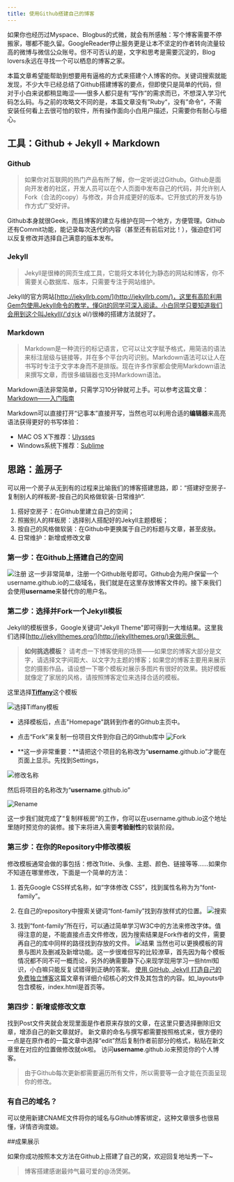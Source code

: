 ```yaml
---
title: 使用Github搭建自己的博客
---
```



如果你也经历过Myspace、Blogbus的式微，就会有所感触：写个博客需要不停搬家，哪都不能久留。GoogleReader停止服务更是让本不坚定的作者转向流量较高的微博与微信公众账号。但不可否认的是，文字和思考是需要沉淀的，Blog lovers永远在寻找一个可以栖息的博客之家。

本篇文章希望能帮助到想要用有逼格的方式来搭建个人博客的你。关键词搜索就能发现，不少大牛已经总结了Github搭建博客的要点，但即使只是简单的代码，但对于小白来说都稍显晦涩——很多人都只是有“写作”的需求而已，不想深入学习代码怎么码。与之前的攻略文不同的是，本篇文章没有”Ruby“，没有”命令“，不需安装任何看上去很可怕的软件，所有操作面向小白用户描述，只需要你有耐心与细心。

## 工具：Github + Jekyll + Markdown

### Github

>如果你对互联网的热门产品有所了解，你一定听说过Github。Github是面向开发者的社区，开发人员可以在个人页面中发布自己的代码，并允许别人Fork（合法的copy）与修改，并合并成更好的版本。它开放式的开发与协作方式广受好评。

Github本身就很Geek，而且博客的建立与维护在同一个地方，方便管理。Github还有Commit功能，能记录每次迭代的内容（甚至还有前后对比！），强迫症们可以反复修改并选择自己满意的版本发布。

### Jekyll
>Jekyll是很棒的网页生成工具，它能将文本转化为静态的网站和博客，你不需要关心数据库、版本，只需要专注于网站维护。

Jekyll的官方网站[http://jekyllrb.com/](http://jekyllrb.com/)，这里有高阶利用Gem包使用Jekyll命令的教学，懂Git的同学可深入阅读。小白同学只要知道我们会用到这个叫Jekyll(/'dʒiːk əl/)很棒的搭建方法就好了。

### Markdown

>Markdown是一种流行的标记语言，它可以让文字赋予格式，用简洁的语法来标注层级与链接等，并在多个平台内可识别。Markdown语法可以让人在书写时专注于文字本身而不是排版。现在许多作家都会使用Markdown语法来撰写文章，而很多编辑器也支持Markdown语法。

Markdown语法非常简单，只需学习10分钟就可上手。可以参考这篇文章：[Markdown——入门指南](http://www.jianshu.com/p/1e402922ee32/)

Markdown可以直接打开“记事本”直接开写，当然也可以利用合适的**编辑器**来高亮语法获得更好的书写体验：

- MAC OS X下推荐：[Ulysses](http://www.ulyssesapp.com/)
- Windows系统下推荐：[Sublime](http://www.sublimetext.com/)

## 思路：盖房子
可以用一个房子从无到有的过程来比喻我们的博客搭建思路，即：“搭建好空房子-复制别人的样板房-按自己的风格做软装-日常维护”.

1. 搭好空房子：在Github里建立自己的空间；
2. 照搬别人的样板房：选择别人搭配好的Jekyll主题模板；
3. 按自己的风格做软装：在Github中更换属于自己的标题与文章，甚至皮肤。
4. 日常维护：新增或修改文章

### 第一步：在Github上搭建自己的空间
![注册](http://ww2.sinaimg.cn/large/623478fegw1evgexkdnfpj20dn0g6ju3.jpg)
这一步非常简单，注册一个Github账号即可。Github会为用户保留一个username.github.io的二级域名，我们就是在这里存放博客文件的。接下来我们会使用**username**来替代你的用户名。

### 第二步：选择并Fork一个Jekyll模板

Jekyll的模板很多，Google关键词"Jekyll Theme"即可得到一大堆结果。这里我们选择[http://jekyllthemes.org/](http://jekyllthemes.org/)来做示例。

>**如何挑选模板**？
请考虑一下博客使用的场景——如果您的博客大部分是文字，请选择文字间距大、以文字为主题的博客；如果您的博客主要用来展示您的摄影作品，请设想一下哪个模板对展示多图片有很好的效果。挑好模板就像定了家居的风格，请按照博客定位来选择合适的模板。	

这里选择[**Tiffany**](http://jekyllthemes.org/themes/tiffany/)这个模板

![选择Tiffany模板](http://ww3.sinaimg.cn/large/623478fegw1evgfe9dor5j20kh06st9r.jpg)

- 选择模板后，点击"Homepage"跳转到作者的Github主页中。

- 点击“Fork”来复制一份项目文件到你自己的Github库中
![Fork](http://ww1.sinaimg.cn/large/623478fegw1evgewvbl95j20sb09jtaq.jpg)

- **这一步非常重要：**请把这个项目的名称改为“**username**.github.io”才能在页面上显示。先找到Settings，

![修改名称](http://ww1.sinaimg.cn/large/623478fegw1evgf0yynspj20s407xwge.jpg)

然后将项目的名称改为“**username**.github.io”

![Rename](http://ww3.sinaimg.cn/large/623478fegw1evgf1xxzf1j20jx079t9h.jpg)

这一步我们就完成了“复制样板房”的工作，你可以在username.github.io这个地址里随时预览你的装修。接下来将进入需要**考验耐性**的软装阶段。

### 第三步：在你的Repository中修改模板

修改模板通常会做的事包括：修改Ttitle、头像、主题、颜色、链接等等……如果你不知道在哪里修改，下面是一个简单的方法：

1. 首先Google CSS样式名称，如“字体修改 CSS”，找到属性名称为为“font-family”。

2. 在自己的repository中搜索关键词“font-family”找到存放样式的位置。
![搜索](http://ww2.sinaimg.cn/large/623478fegw1evgez4xvvuj20ql07bt9l.jpg)
3. 找到“font-family”所在行，可以通过简单学习W3C中的方法来修改字体。值得注意的是，不能直接点击文件修改，因为搜索结果是Fork作者的文件，需要再自己的库中同样的路径找到存放的文件。
![结果](http://ww2.sinaimg.cn/large/623478fegw1evgezwhybdj20qc0awmzj.jpg)
当然也可以更换模板的背景与图片及删减及新增功能。这一步很难但写的比较潦草，首先因为每个模板情况都不同不可一概而论，另外的确需要静下心来现学现用学习一些html知识，小白嘛只能反复试错得到正确的答案。
[使用 GitHub, Jekyll 打造自己的免费独立博客](http://blog.csdn.net/on_1y/article/details/19259435)这篇文章有详细介绍核心的文件及其包含的内容。如_layouts中包含模板，index.html是首页等。

### 第四步：新增或修改文章
找到Post文件夹就会发现里面是作者原来存放的文章，在这里只要选择删除旧文章，增添自己的新文章就好。
新文章的命名与撰写都需要按照格式来，很方便的一点是在原作者的一篇文章中选择“edit”然后复制作者前部分的格式，粘贴在新文章里在对应的位置做修改就ok啦。
访问**username**.github.io来预览你的个人博客。

>由于Github每次更新都需要遍历所有文件，所以需要等一会才能在页面呈现你的修改。

### 有自己的域名？
可以使用新建CNAME文件将你的域名与Github博客绑定，这种文章很多也很易懂，详情咨询度娘。

##成果展示

如果你成功按照本文方法在Github上搭建了自己的窝，欢迎回复地址秀一下~
>博客搭建感谢最帅气最可爱的@汤煲粥。

